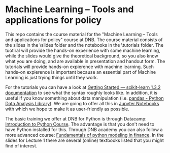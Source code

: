 # Machine Learning – Tools and applications for policy 
This repo contains the course material for the "Machine Learning – Tools and applications for policy" course at DNB. The course material consists of the slides in the \slides folder and the notebooks in the \tutorials folder.
The tuotiral will provide the hands-on experience with some machine learning, while the slides would give the theoretical background, so you also know what you are doing, and are available in presentation and handout form. The tutorials will provide hands-on expierence with machine learning. Such hands-on expierence is important because an essential part of Machine Learning is just trying things until they work. 

For the tutorials you can have a look at [Getting Started — scikit-learn 1.3.2 documentation](https://scikit-learn.org/stable/getting_started.html) to see what the syntax roughly looks like. In addition, it is useful if you know something about data manipulation (i.e. [pandas - Python Data Analysis Library](https://pandas.pydata.org/)). We are going to offer all this in [Jupyter Notebooks](https://jupyter.org/) with which we hope to make it as user-friendly as possible.

The basic training we offer at DNB for Python is through Datacamp: [Introduction to Python Course](https://www.datacamp.com/courses/intro-to-python-for-data-science). The advantage is that you don't need to have Python installed for this. Through DNB academy you can also follow a more advanced course: [Fundamentals of python modeling in finance](https://dnbnl.sharepoint.com/sites/KM-DNBAcademie/SitePages/Fundamentals-of-python-mo.aspx?web=1). In the slides for Lecture 1 there are several (online) textbooks listed that you might find of interest.

